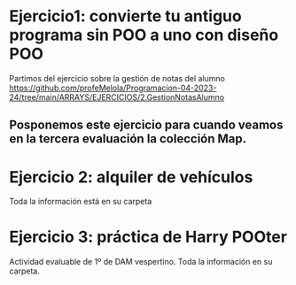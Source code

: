 # Ejercicio1: convierte tu antiguo programa sin POO a uno con diseño POO

Partimos del ejercicio sobre la gestión de notas del alumno https://github.com/profeMelola/Programacion-04-2023-24/tree/main/ARRAYS/EJERCICIOS/2.GestionNotasAlumno

## Posponemos este ejercicio para cuando veamos en la tercera evaluación la colección Map. 

# Ejercicio 2: alquiler de vehículos

Toda la información está en su carpeta

# Ejercicio 3: práctica de Harry POOter

Actividad evaluable de 1º de DAM vespertino. Toda la información en su carpeta.
